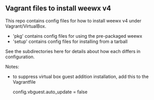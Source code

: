 
## Vagrant files to install weewx v4

This repo contains config files for how to install weewx v4 under Vagrant/VirtualBox. 

* 'pkg' contains config files for using the pre-packaged weewx
* 'setup' contains config files for installing from a tarball

See the subdirectories here for details about how each differs in configuration.

Notes:

* to suppress virtual box guest addition installation, add this to the Vagrantfile
        
    config.vbguest.auto_update = false

